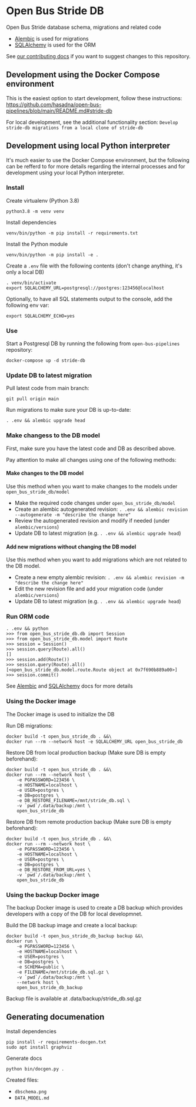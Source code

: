 # Open Bus Stride DB

Open Bus Stride database schema, migrations and related code

* [Alembic](https://alembic.sqlalchemy.org/) is used for migrations
* [SQLAlchemy](https://docs.sqlalchemy.org/en/14/orm/) is used for the ORM

See [our contributing docs](https://github.com/hasadna/open-bus-pipelines/blob/main/CONTRIBUTING.md) if you want to suggest changes to this repository.

## Development using the Docker Compose environment

This is the easiest option to start development, follow these instructions: https://github.com/hasadna/open-bus-pipelines/blob/main/README.md#stride-db

For local development, see the additional functionality section: `Develop stride-db migrations from a local clone of stride-db`

## Development using local Python interpreter

It's much easier to use the Docker Compose environment, but the following can be
refferd to for more details regarding the internal processes and for development
using your local Python interpreter. 

### Install

Create virtualenv (Python 3.8)

```
python3.8 -m venv venv
```

Install dependencies

```
venv/bin/python -m pip install -r requirements.txt
```

Install the Python module

```
venv/bin/python -m pip install -e .
```

Create a `.env` file with the following contents (don't change anything, it's only a local DB)

```
. venv/bin/activate
export SQLALCHEMY_URL=postgresql://postgres:123456@localhost
```

Optionally, to have all SQL statements output to the console, add the following env var:

```
export SQLALCHEMY_ECHO=yes
```

### Use

Start a Postgresql DB by running the following from `open-bus-pipelines` repository:

```
docker-compose up -d stride-db
```

### Update DB to latest migration

Pull latest code from main branch:

```
git pull origin main
```

Run migrations to make sure your DB is up-to-date:

```
. .env && alembic upgrade head
```

### Make changess to the DB model

First, make sure you have the latest code and DB as described above.

Pay attention to make all changes using one of the following methods:

#### Make changes to the DB model

Use this method when you want to make changes to the models under `open_bus_stride_db/model`

* Make the required code changes under `open_bus_stride_db/model`
* Create an alembic autogenerated revision: `. .env && alembic revision --autogenerate -m "describe the change here"`
* Review the autogenerated revision and modify if needed (under `alembic/versions`)
* Update DB to latest migration (e.g. `. .env && alembic upgrade head`)

#### Add new migrations without changing the DB model

Use this method when you want to add migrations which are not related to the DB model.

* Create a new empty alembic revision: `. .env && alembic revision -m "describe the change here"`
* Edit the new revision file and add your migration code (under `alembic/versions`)
* Update DB to latest migration (e.g. `. .env && alembic upgrade head`)

### Run ORM code

```
. .env && python
>>> from open_bus_stride_db.db import Session
>>> from open_bus_stride_db.model import Route
>>> session = Session()
>>> session.query(Route).all()
[]
>>> session.add(Route())
>>> session.query(Route).all()
[<open_bus_stride_db.model.route.Route object at 0x7f690b889a00>]
>>> session.commit()
```

See [Alembic](https://alembic.sqlalchemy.org/) and [SQLAlchemy](https://docs.sqlalchemy.org/en/14/orm/) docs for more details


### Using the Docker image

The Docker image is used to initialize the DB

Run DB migrations:

```
docker build -t open_bus_stride_db . &&\
docker run --rm --network host -e SQLALCHEMY_URL open_bus_stride_db
```

Restore DB from local production backup (Make sure DB is empty beforehand):

```
docker build -t open_bus_stride_db . &&\
docker run --rm --network host \
    -e PGPASSWORD=123456 \
    -e HOSTNAME=localhost \
    -e USER=postgres \
    -e DB=postgres \
    -e DB_RESTORE_FILENAME=/mnt/stride_db.sql \
    -v `pwd`/.data/backup:/mnt \
    open_bus_stride_db
```

Restore DB from remote production backup (Make sure DB is empty beforehand):

```
docker build -t open_bus_stride_db . &&\
docker run --rm --network host \
    -e PGPASSWORD=123456 \
    -e HOSTNAME=localhost \
    -e USER=postgres \
    -e DB=postgres \
    -e DB_RESTORE_FROM_URL=yes \
    -v `pwd`/.data/backup:/mnt \
    open_bus_stride_db
```

### Using the backup Docker image

The backup Docker image is used to create a DB backup which provides developers with a 
copy of the DB for local developmnet.

Build the DB backup image and create a local backup:

```
docker build -t open_bus_stride_db_backup backup &&\
docker run \
    -e PGPASSWORD=123456 \
    -e HOSTNAME=localhost \
    -e USER=postgres \
    -e DB=postgres \
    -e SCHEMA=public \
    -e FILENAME=/mnt/stride_db.sql.gz \
    -v `pwd`/.data/backup:/mnt \
    --network host \
    open_bus_stride_db_backup
```

Backup file is available at .data/backup/stride_db.sql.gz

## Generating documenation

Install dependencies

```
pip install -r requirements-docgen.txt
sudo apt install graphviz
```

Generate docs

```
python bin/docgen.py .
```

Created files:

* `dbschema.png`
* `DATA_MODEL.md`
